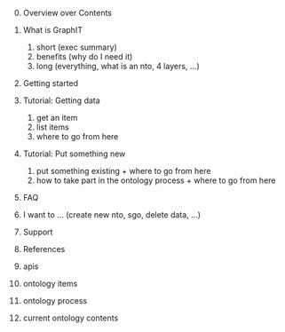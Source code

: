 0. Overview over Contents 
1. What is GraphIT 
   1. short (exec summary)
   2. benefits (why do I need it)
   3. long (everything, what is an nto, 4 layers, ...)

2. Getting started
  1. Tutorial: Getting data
     1. get an item
     2. list items
     3. where to go from here
  2. Tutorial: Put something new
     1. put something existing + where to go from here
     2. how to take part in the ontology process + where to go from here

3. FAQ
  1. I want to ... (create new nto, sgo, delete data, ...)
  2. Support

4. References
  1. apis
  2. ontology items
  3. ontology process
  4. current ontology contents